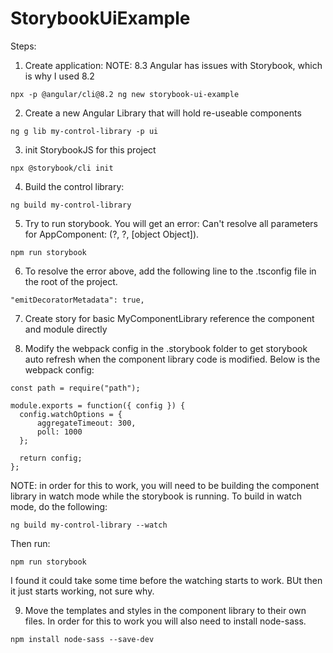 # StorybookUiExample

Steps:

1. Create application: NOTE: 8.3 Angular has issues with Storybook, which is why I used 8.2
```
npx -p @angular/cli@8.2 ng new storybook-ui-example
```  

2. Create a new Angular Library that will hold re-useable components
```
ng g lib my-control-library -p ui
```

3. init StorybookJS for this project
```
npx @storybook/cli init
```

4. Build the control library:
```
ng build my-control-library
```

5. Try to run storybook.  You will get an error: Can't resolve all parameters for AppComponent: (?, ?, [object Object]).
```
npm run storybook
```

6. To resolve the error above, add the following line to the .tsconfig file in the root of the project.
```
"emitDecoratorMetadata": true,
```

7. Create story for basic MyComponentLibrary reference the component and module directly 

8. Modify the webpack config in the .storybook folder to get storybook auto refresh when the component library code is modified.  Below is the webpack config:
```
const path = require("path");

module.exports = function({ config }) {
  config.watchOptions = {
      aggregateTimeout: 300,
      poll: 1000
  };

  return config;
};
```
NOTE: in order for this to work, you will need to be building the component library in watch mode while the storybook is running.  To build in watch mode, do the following:
```
ng build my-control-library --watch
```
Then run:
```
npm run storybook
```
I found it could take some time before the watching starts to work.  BUt then it just starts working, not sure why.

9. Move the templates and styles in the component library to their own files.  In order for this to work you will also need to install node-sass.
```
npm install node-sass --save-dev
```
